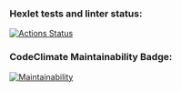 ### Hexlet tests and linter status:
[![Actions Status](https://github.com/Serggi0/python-project-lvl1/workflows/hexlet-check/badge.svg)](https://github.com/Serggi0/python-project-lvl1/actions)
### CodeClimate Maintainability Badge:
[![Maintainability](https://api.codeclimate.com/v1/badges/a99a88d28ad37a79dbf6/maintainability)](https://codeclimate.com/github/codeclimate/codeclimate/maintainability)